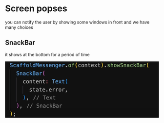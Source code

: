# Screen popses

you can notify the user by showing some windows in front and we have many choices

## SnackBar

it shows at the bottom for a period of time

<img src='Screenshot 2024-02-09 192301.png'>